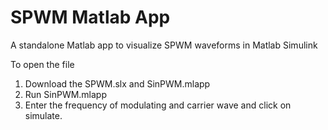 # SPWM Matlab App
A standalone Matlab app to visualize SPWM waveforms in Matlab Simulink

To open the file 
1. Download the SPWM.slx and SinPWM.mlapp 
2. Run SinPWM.mlapp
3. Enter the frequency of modulating and carrier wave and click on simulate. 
